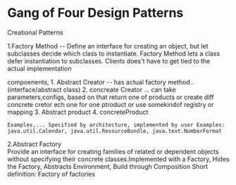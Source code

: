 # Gang of Four Design Patterns

Creational Patterns

1.Factory Method --
        Define an interface for creating an object, but let subclasses decide which class to instantiate. Factory Method lets a class defer instantiation to subclasses. Clients does't have to get tied to the actual implementation 
        
compoenents,
    1. Abstract Creator -- has actual factory method..(interface/abstract class)
    2. concreate Creator ...  can take parameters,configs, based on that return one of products or create diff concrete cretor ech one for
       one ptroduct or use somekindof registry or mapping
    3. Abstract product 
    4. concreteProduct
    
    Examples,... Specified by architecture, implemented by user Examples: java.util.Calendar, java.util.ResourceBundle, java.text.NumberFormat

 2.Abstract Factory    
    Provide an interface for creating families of related or dependent objects without specifying their concrete classes.Implemented with a Factory, Hides the Factory, Abstracts Environment, Build through Composition Short definition: Factory of factories
